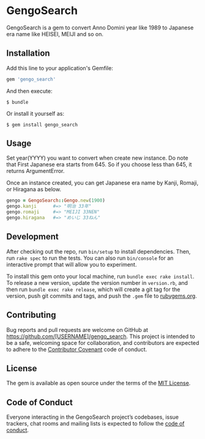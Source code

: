 # GengoSearch

GengoSearch is a gem to convert Anno Domini year like 1989 to Japanese era name like HEISEI, MEIJI and so on.

## Installation

Add this line to your application's Gemfile:

```ruby
gem 'gengo_search'
```

And then execute:

    $ bundle

Or install it yourself as:

    $ gem install gengo_search

## Usage

Set year(YYYY) you want to convert when create new instance.
Do note that First Japanese era starts from 645. So if you choose less than 645, it returns ArgumentError.

Once an instance created, you can get Japanese era name by Kanji, Romaji, or Hiragana as below.

```ruby
gengo = GengoSearch::Gengo.new(1900)
gengo.kanji      #=> "明治 33年"
gengo.romaji     #=> "MEIJI 33NEN"
gengo.hiragana   #=> "めいじ 33ねん"
```

## Development

After checking out the repo, run `bin/setup` to install dependencies. Then, run `rake spec` to run the tests. You can also run `bin/console` for an interactive prompt that will allow you to experiment.

To install this gem onto your local machine, run `bundle exec rake install`. To release a new version, update the version number in `version.rb`, and then run `bundle exec rake release`, which will create a git tag for the version, push git commits and tags, and push the `.gem` file to [rubygems.org](https://rubygems.org).

## Contributing

Bug reports and pull requests are welcome on GitHub at https://github.com/[USERNAME]/gengo_search. This project is intended to be a safe, welcoming space for collaboration, and contributors are expected to adhere to the [Contributor Covenant](http://contributor-covenant.org) code of conduct.

## License

The gem is available as open source under the terms of the [MIT License](https://opensource.org/licenses/MIT).

## Code of Conduct

Everyone interacting in the GengoSearch project’s codebases, issue trackers, chat rooms and mailing lists is expected to follow the [code of conduct](https://github.com/[USERNAME]/gengo_search/blob/master/CODE_OF_CONDUCT.md).
